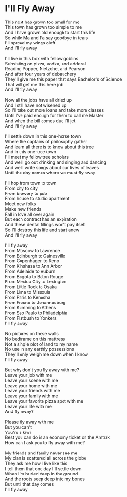 # I'll Fly Away

This nest has grown too small for me<br />
This town has grown too simple to me<br />
And I have grown old enough to start this life<br />
So while Ma and Pa say goodbye in tears<br />
I'll spread my wings aloft<br />
And I'll fly away<br />
<br />
I'll live in this box with fellow goblins<br />
Subsisting on pizza, vodka, and adderall<br />
Reading Popper, Nietzche, and Pearson<br />
And after four years of debauchery<br />
They'll give me this paper that says Bachelor's of Science<br />
That will get me this here job<br />
And I'll fly away<br />
<br />
Now all the jobs have all dried up<br />
And I still have not wisened up<br />
So I'll take out more loans and take more classes<br />
Until I've paid enough for them to call me Master<br />
And when the bill comes due I'll jet<br />
And I'll fly away<br />
<br />
I'll settle down in this one-horse town<br />
Where the captains of philosophy gather<br />
And learn all there is to know about this tree<br />
And in this one-tree town<br />
I'll meet my fellow tree scholars<br />
And we'll go out drinking and singing and dancing<br />
And we'll write songs about our lives of leaves<br />
Until the day comes where we must fly away<br />
<br />
I'll hop from town to town<br />
From city to city<br />
From brewery to pub<br />
From house to studio apartment<br />
Meet new folks<br />
Make new friends<br />
Fall in love all over again<br />
But each contract has an expiration<br />
And these dental fillings won't pay itself<br />
So I'll destroy this life and start anew<br />
And I'll fly away<br />
<br />
I'll fly away<br />
From Moscow to Lawrence<br />
From Edinburgh to Gainesville<br />
From Copenhagen to Reno<br />
From Kinshasa to Ann Arbor<br />
From Adelaide to Auburn<br />
From Bogota to Baton Rouge<br />
From Mexico City to Lexington<br />
From Little Rock to Osaka<br />
From Lima to Missoula<br />
From Paris to Kenosha<br />
From Fresno to Johannesburg<br />
From Kumming to Athens<br />
From Sao Paulo to Philadelphia<br />
From Flatbush to Yonkers<br />
I'll fly away<br />
<br />
No pictures on these walls<br />
No bedframe on this mattress<br />
Not a single plot of land to my name<br />
No use in any earthly possessions<br />
They'll only weigh me down when I know<br />
I'll fly away<br />
<br />
But why don't you fly away with me?<br />
Leave your job with me<br />
Leave your scene with me<br />
Leave your home with me<br />
Leave your friends with me<br />
Leave your family with me<br />
Leave your favorite pizza spot with me<br />
Leave your life with me<br />
And fly away?<br />
<br />
Please fly away with me<br />
But you can't<br />
You're a kiwi<br />
Best you can do is an economy ticket on the Amtrak<br />
How can I ask you to fly away with me?<br />
<br />
My friends and family never see me<br />
My clan is scattered all across the globe<br />
They ask me how I live like this<br />
I tell them that one day I'll settle down<br />
When I'm buried deep in the ground<br />
And the roots seep deep into my bones<br />
But until that day comes<br />
I'll fly away
